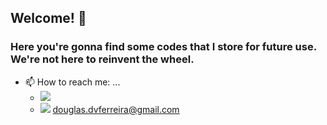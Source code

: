 ## Welcome! 👋

### Here you're gonna find some codes that I store for future use. We're not here to reinvent the wheel.
<!--
**VFDouglas/vfdouglas** is a ✨ _special_ ✨ repository because its `README.md` (this file) appears on your GitHub profile.

Here are some ideas to get you started:

- 🔭 I’m currently working on ...
- 🌱 I’m currently learning ...
- 👯 I’m looking to collaborate on ...
- 🤔 I’m looking for help with ...
- 💬 Ask me about ...
- 📫 How to reach me: ...
- ⚡ Fun fact: ...
-->

- 📫 How to reach me: ...
	- <a href="https://linkedin.com/in/douglas-vicentini"><img src="https://img.shields.io/badge/LinkedIn-0077B5?style=for-the-badge&logo=linkedin&logoColor=white"></a>
	- <a href="mailto:douglas.dvferreira@gmail.com?"><img src="https://img.shields.io/badge/gmail-%23DD0031.svg?&style=for-the-badge&logo=gmail&logoColor=white"/></a> douglas.dvferreira@gmail.com

